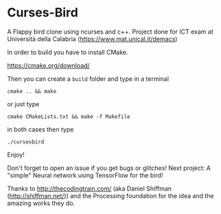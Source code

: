 # Curses-Bird

A Flappy bird clone using ncurses and c++. Project done for ICT exam at Università della Calabria (https://www.mat.unical.it/demacs)

In order to build you have to install CMake.

https://cmake.org/download/

Then you can create a `build` folder and type in a terminal

```cmake .. && make```

or just type

```
cmake CMakeLists.txt && make -f Makefile
```
in both cases then type
```
./cursesbird
```

Enjoy!

Don't forget to open an issue if you get bugs or glitches!
Next project: A "simple" Neural network using TensorFlow for the bird!

Thanks to http://thecodingtrain.com/ (aka Daniel Shiffman (http://shiffman.net/)) and the Processing foundation for the idea and the amazing works they do.
